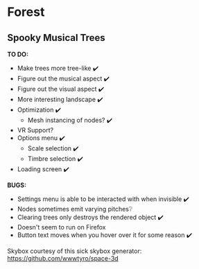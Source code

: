 # Forest

## Spooky Musical Trees

**TO DO:**

- Make trees more tree-like ✔️
- Figure out the musical aspect ✔️
- Figure out the visual aspect ✔️
- More interesting landscape ✔️
- Optimization ✔️
  - Mesh instancing of nodes? ✔️
- VR Support?
- Options menu ✔️
  - Scale selection ✔️
  - Timbre selection ✔️
- Loading screen ✔️

**BUGS:**

- Settings menu is able to be interacted with when invisible ✔️
- Nodes sometimes emit varying pitches❔
- Clearing trees only destroys the rendered object ✔️
- Doesn't seem to run on Firefox
- Button text moves when you hover over it for some reason ✔️

Skybox courtesy of this sick skybox generator: https://github.com/wwwtyro/space-3d
